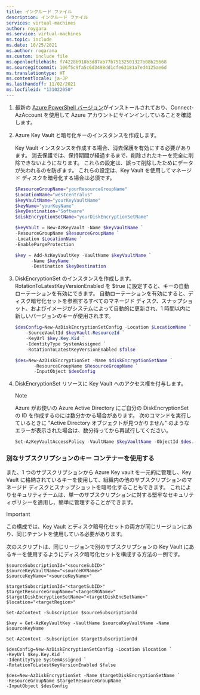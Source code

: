 ```yaml
---
title: インクルード ファイル
description: インクルード ファイル
services: virtual-machines
author: roygara
ms.service: virtual-machines
ms.topic: include
ms.date: 10/25/2021
ms.author: rogarana
ms.custom: include file
ms.openlocfilehash: f74228b918b3d87ab77b75132501327b08b25668
ms.sourcegitcommit: 106f5c9fa5c6d3498dd1cfe63181a7ed4125ae6d
ms.translationtype: HT
ms.contentlocale: ja-JP
ms.lasthandoff: 11/02/2021
ms.locfileid: "131022050"
---
```

1. 最新の [Azure PowerShell バージョン](/powershell/azure/install-az-ps)がインストールされており、Connect-AzAccount を使用して Azure アカウントにサインインしていることを確認します。

1. Azure Key Vault と暗号化キーのインスタンスを作成します。

    Key Vault インスタンスを作成する場合、消去保護を有効にする必要があります。 消去保護では、保持期間が経過するまで、削除されたキーを完全に削除できないようになります。 これらの設定は、誤って削除したためにデータが失われるのを防ぎます。 これらの設定は、Key Vault を使用してマネージド ディスクを暗号化する場合は必須です。
    
    ```powershell
    $ResourceGroupName="yourResourceGroupName"
    $LocationName="westcentralus"
    $keyVaultName="yourKeyVaultName"
    $keyName="yourKeyName"
    $keyDestination="Software"
    $diskEncryptionSetName="yourDiskEncryptionSetName"

    $keyVault = New-AzKeyVault -Name $keyVaultName `
    -ResourceGroupName $ResourceGroupName `
    -Location $LocationName `
    -EnablePurgeProtection

    $key = Add-AzKeyVaultKey -VaultName $keyVaultName `
          -Name $keyName `
          -Destination $keyDestination 
    ```

1.    DiskEncryptionSet のインスタンスを作成します。 RotationToLatestKeyVersionEnabled を $true に設定すると、キーの自動ローテーションを有効にできます。 自動ローテーションを有効にすると、ディスク暗号化セットを参照するすべてのマネージド ディスク、スナップショット、およびイメージがシステムによって自動的に更新され、1 時間以内に新しいバージョンのキーが使用されます。  
    
        ```powershell
      $desConfig=New-AzDiskEncryptionSetConfig -Location $LocationName `
            -SourceVaultId $keyVault.ResourceId `
            -KeyUrl $key.Key.Kid `
            -IdentityType SystemAssigned `
            -RotationToLatestKeyVersionEnabled $false

       $des=New-AzDiskEncryptionSet -Name $diskEncryptionSetName `
               -ResourceGroupName $ResourceGroupName `
               -InputObject $desConfig
        ```

1.    DiskEncryptionSet リソースに Key Vault へのアクセス権を付与します。

        > [!NOTE]
        > Azure がお使いの Azure Active Directory にご自分の DiskEncryptionSet の ID を作成するのには数分かかる場合があります。 次のコマンドを実行しているときに "Active Directory オブジェクトが見つかりません" のようなエラーが表示された場合は、数分待ってから再試行してください。
        
        ```powershell  
        Set-AzKeyVaultAccessPolicy -VaultName $keyVaultName -ObjectId $des.Identity.PrincipalId -PermissionsToKeys wrapkey,unwrapkey,get
        ```

### <a name="use-a-key-vault-in-a-different-subscription"></a>別なサブスクリプションのキー コンテナーを使用する

また、1 つのサブスクリプションから Azure Key vault を一元的に管理し、Key Vault に格納されているキーを使用して、組織内の他のサブスクリプションのマネージド ディスクとスナップショットを暗号化することもできます。 これによりセキュリティチームは、単一のサブスクリプションに対する堅牢なセキュリティポリシーを適用し、簡単に管理することができます。

> [!IMPORTANT]
> この構成では、Key Vault とディスク暗号化セットの両方が同じリージョンにあり、同じテナントを使用している必要があります。

次のスクリプトは、同じリージョンで別のサブスクリプションの Key Vault にあるキーを使用するようにディスク暗号化セットを構成する方法の一例です。

```azurepowershell
$sourceSubscriptionId="<sourceSubID>"
$sourceKeyVaultName="<sourceKVName>"
$sourceKeyName="<sourceKeyName>"

$targetSubscriptionId="<targetSubID>"
$targetResourceGroupName="<targetRGName>"
$targetDiskEncryptionSetName="<targetDiskEncSetName>"
$location="<targetRegion>"

Set-AzContext -Subscription $sourceSubscriptionId

$key = Get-AzKeyVaultKey -VaultName $sourceKeyVaultName -Name $sourceKeyName

Set-AzContext -Subscription $targetSubscriptionId

$desConfig=New-AzDiskEncryptionSetConfig -Location $location `
-KeyUrl $key.Key.Kid `
-IdentityType SystemAssigned `
-RotationToLatestKeyVersionEnabled $false

$des=New-AzDiskEncryptionSet -Name $targetDiskEncryptionSetName `
-ResourceGroupName $targetResourceGroupName `
-InputObject $desConfig
```